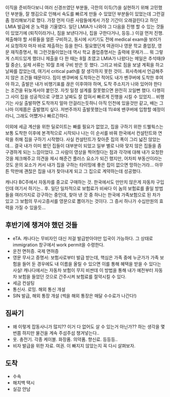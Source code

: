 이직을 준비하다보니 여러 신경쓰였던 부분들, 극한의 이득(?)을 실현하기 위해 고민했던 부분들, 잘 챙김으로 인해서 속도를 빠르게 만들 수 있었던 부분들이 있었는데 그런걸 좀 정리해보기로 했다. 가장 먼저 다른 사람들에게서 가장 기간이 오래걸린다고 하던 LMIA 발급에 온 노력을 기울였다. 일단 LMIA가 나와야 그 다음을 진행 할 수 있는 것들이 있었기에 (퇴직이라거나, 짐을 보낸다거나, 집을 구한다거나, 등등..) 이걸 먼저 진행. 제출해야 할 서류들을 얼른 구비하고, 동시에 시키기도 전에 medical exam을 보러가서 요청하자 마자 바로 제출하는 등을 한다. 필요했던게 여권이나 영문 학교 졸업장, 영문 재직증명서, 뭐 그런것들이었는데 역시 학교 졸업증명서는 출력에 문제가.... 뭐 그렇게 스피드있게 했더니 제출을 다 한 때는 8월 초였고 LMIA가 나왔다는 메일은 추석때(9월 중순), 실제 서류는 10월 초에 구비 받은 듯 했다.
그리고 바로 짐을 보낼 계획을 하고 날짜를 잡았는데, 여기서 critical path를 잘 생각하지 못한 것이.. 회사측에서 언급해주지 않은 조건들 때문이다. 짐이 밴쿠버에 도착하는건 적어도 내가 벤쿠버에 도착한 후여야 하고, 출발은 내가 비행기표를 끊은 이후여야 하며, 도착 주소지가 나와 있어야 한다는 조건을 뒤늦게서야 붙인것. 자칫 일정 설계를 잘못했으면 완전히 꼬일뻔 했다. 다행히 그 사이 집을 성공적으로 구했고 날짜도 잘 잡혀서 빠르게 진행을 시킬 수 있었지... 비행기는 사실 출발하면 도착까지 얼마 안걸리는듯하니 아직 인천에 있을것만 같고, 배는 그나마 이제쯤은 출발했지 싶다. 저번주까지 출발못했는데 11/4에 밴쿠버에 입항할 예정이라니, 그래도 어쩄거나 빠르긴하다.

이외에 세금 계산을 위한 딜로이트는 빠를 필요가 없었고, 집을 구하기 위한 드웰웍스는 보통 도착한 이후에 본격적으로 시작되나 나는 이 순서를 바꿔 한국에서 컨설턴트와 연락을 취해 집을 구하기 시작했다. 사실 컨설턴트가 찾아준 집의 폭이 그리 넓진 않았는데... 결국 내가 이미 봤던 집들이 대부분이 되었고 일부 별로 나와 맞지 않은 집들을 좀 구경하게 되는 느낌이었다. 그 사람이 영상을 찍어줬다는 점과 각각에 대해 내가 요청한 것을 체크해주고 의견을 제시 해준건 플러스 요소가 되긴 했지만, 어차피 부동산이라는 것도 운의 요소가 커서 내가 집을 구하는 타이밍에 좋은 집이 없으면 망하는거라... 아무튼 막판에 괜찮은 집을 내가 찾아내게 되고 그 집으로 계약하는데 성공했다.


캐나다 BC주에서 자동차를 중고로 구매하는 것. 한국에서도 만만치 않은게 자동차 구입인데 여기서 하기는.. 후. 일단 일차적으로 보험료가 비싸다 이 놈의 보험료를 줄일 방법들을 여러가지로 강구하는 중인데, 찾아 낸 것 중 하나는 한국에 가족보험으로 된 차가 있고 그 보험의 무사고증서를 영문으로 뽑아가는 것이다. 그 증서 하나가 수십만원의 효력을 가질 수 있을듯...

## 후반기에 챙겨야 했던 것들
 - eTA. 캐나다는 무비자인 대신 저걸 발급받아야만 입국이 가능하다. 그 상태로 immigration 창구에서 work permit을 수령한다.
 - 운전 면허증. 국제 면허증
 - 영문 무사고 증명서: 보험사로부터 발급 받는데, 핵심은 가족 중에 누군가가 가족 보험을 들어 둔 경우에도 내 이름을 올릴 수 있으면 이를 통해 혜택을 받을 수 있다는 사실! 캐나다에서는 자동차 보험이 무지 비싼데 이 방법을 통해 내가 예전부터 자동차 보험을 들었던 것으로 간주시켜 보험료를 절약시킬 수 있다.
 - 세금 컨설팅
 - 통신사. 로밍. 해외 통신 개설
 - SIN 발급, 해외 통장 개설 (썩을 해외 통장은 매달 수수료가 나간다!)

## 짐싸기
 - 왜 이렇게 잡동사니가 많지?? 이거 다 없어도 살 수 있는거 아닌가?? 하는 생각을 몇번쯤 하지만 물건을 계속 주섬주섬 챙겨넣는다..
 - 옷. 충전기. 각종 케이블. 화장품. 의약품. 향신료. 등등등..
 - 비자 발급을 위한 자료. 여권. 이 빠지지 않았는지 꼭 다시 살펴보자.

## 도착
 - 수속
 - 해치백 택시
 - 실감 안남
